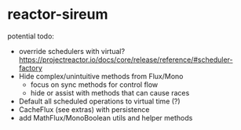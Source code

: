 # reactor-sireum

potential todo:

- override schedulers with virtual? https://projectreactor.io/docs/core/release/reference/#scheduler-factory
- Hide complex/unintuitive methods from Flux/Mono
  - focus on sync methods for control flow
  - hide or assist with methods that can cause races
- Default all scheduled operations to virtual time (?)
- CacheFlux (see extras) with persistence
- add MathFlux/MonoBoolean utils and helper methods